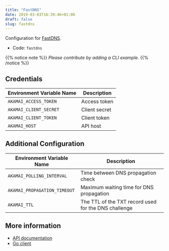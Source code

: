 ```yaml
---
title: "FastDNS"
date: 2019-03-03T16:39:46+01:00
draft: false
slug: fastdns
---
```


<!-- THIS DOCUMENTATION IS AUTO-GENERATED. PLEASE DO NOT EDIT. -->
<!-- providers/dns/fastdns/fastdns.toml -->
<!-- THIS DOCUMENTATION IS AUTO-GENERATED. PLEASE DO NOT EDIT. -->


Configuration for [FastDNS](https://www.akamai.com/us/en/products/security/fast-dns.jsp).


<!--more-->

- Code: `fastdns`

{{% notice note %}}
_Please contribute by adding a CLI example._
{{% /notice %}}




## Credentials

| Environment Variable Name | Description |
|-----------------------|-------------|
| `AKAMAI_ACCESS_TOKEN` | Access token |
| `AKAMAI_CLIENT_SECRET` | Client secret |
| `AKAMAI_CLIENT_TOKEN` | Client token |
| `AKAMAI_HOST` | API host |


## Additional Configuration

| Environment Variable Name | Description |
|--------------------------------|-------------|
| `AKAMAI_POLLING_INTERVAL` | Time between DNS propagation check |
| `AKAMAI_PROPAGATION_TIMEOUT` | Maximum waiting time for DNS propagation |
| `AKAMAI_TTL` | The TTL of the TXT record used for the DNS challenge |




## More information

- [API documentation](https://developer.akamai.com/api/web_performance/fast_dns_record_management/v1.html)
- [Go client](https://github.com/akamai/AkamaiOPEN-edgegrid-golang)

<!-- THIS DOCUMENTATION IS AUTO-GENERATED. PLEASE DO NOT EDIT. -->
<!-- providers/dns/fastdns/fastdns.toml -->
<!-- THIS DOCUMENTATION IS AUTO-GENERATED. PLEASE DO NOT EDIT. -->
